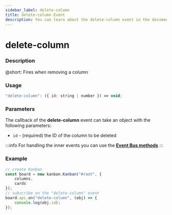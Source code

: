 ```yaml
---
sidebar_label: delete-column
title: delete-column Event
description: You can learn about the delete-column event in the documentation of the DHTMLX JavaScript Kanban library. Browse developer guides and API reference, try out code examples and live demos, and download a free 30-day evaluation version of DHTMLX Kanban.
---
```


# delete-column

### Description

@short: Fires when removing a column

### Usage

~~~jsx {}
"delete-column": ({ id: string | number }) => void;
~~~

### Parameters

The callback of the **delete-column** event can take an object with the following parameters:

- `id` - (required) the ID of the column to be deleted

:::info
For handling the inner events you can use the [**Event Bus methods**](api/api_overview.md/#event-bus-methods)
:::

### Example

~~~jsx {7-9}
// create Kanban
const board = new kanban.Kanban("#root", {
	columns,
	cards
});
// subscribe on the "delete-column" event 
board.api.on("delete-column", (obj) => {
	console.log(obj.id);
});
~~~
